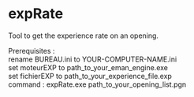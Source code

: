 # expRate
Tool to get the experience rate on an opening.<p>

Prerequisites :<br>
rename BUREAU.ini to YOUR-COMPUTER-NAME.ini<br>
set moteurEXP to path_to_your_eman_engine.exe<br>
set fichierEXP to path_to_your_experience_file.exp<br>
command : expRate.exe path_to_your_opening_list.pgn<br>
